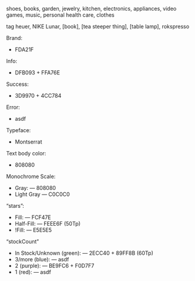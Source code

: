 shoes, books, garden, jewelry, kitchen, electronics, appliances, video games, music, personal health care, clothes

tag heuer, NIKE Lunar, [book],
[tea steeper thing], [table lamp], rokspresso

Brand:
- FDA21F

Info:
- DFB093 + FFA76E

Success:
- 3D9970 + 4CC784

Error:
- asdf
	
Typeface:
- Montserrat

Text body color: 
- 808080

Monochrome Scale:
- Gray:
— 808080
- Light Gray
— C0C0C0

“stars”:
- Fill:
— FCF47E
- Half-Fill:
— FEEE6F (50Tp)
- !Fill:
— E5E5E5

“stockCount”
- In Stock/Unknown (green):
— 2ECC40 + 89FF8B (60Tp)
- 3/more (blue):
— asdf
- 2 (purple):
—	BE9FC6 + F0D7F7
- 1 (red):
—	asdf
